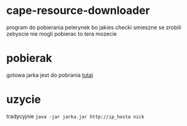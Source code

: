 # cape-resource-downloader
program do pobierania pelerynek bo jakies checki smieszne se zrobili zebyscie nie mogli pobierac to tera mozecie

# pobierak
gotowa jarka jest do pobrania [tutaj](https://github.com/marszello/999cape-resource-downloader/releases)

# uzycie
tradycyjnie `java -jar jarka.jar http://ip_hosta nick` 

